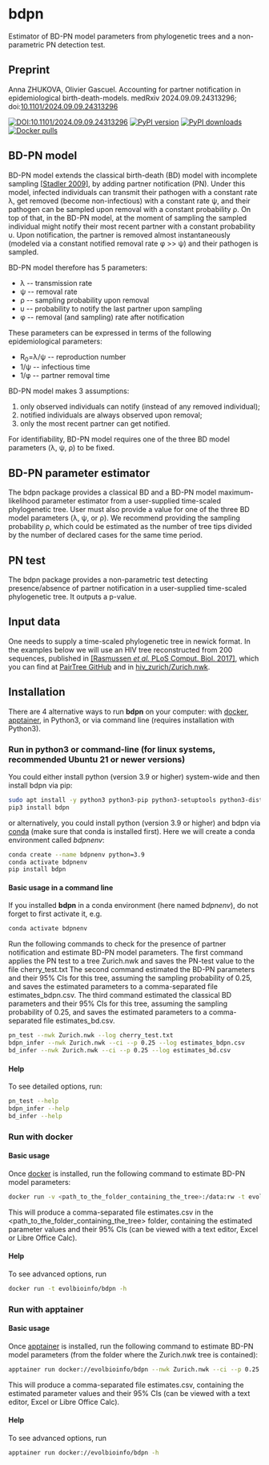 # bdpn

Estimator of BD-PN model parameters from phylogenetic trees and a non-parametric PN detection test. 

## Preprint

Anna ZHUKOVA, Olivier Gascuel. Accounting for partner notification in epidemiological birth-death-models. medRxiv 2024.09.09.24313296; doi:[10.1101/2024.09.09.24313296](https://doi.org/10.1101/2024.09.09.24313296)

[//]: # ([![GitHub release]&#40;https://img.shields.io/github/v/release/evolbioinfo/bdpn.svg&#41;]&#40;https://github.com/evolbioinfo/bdpn/releases&#41;)
[![DOI:10.1101/2024.09.09.24313296](https://zenodo.org/badge/DOI/10.1101/2024.09.09.24313296.svg)](https://doi.org/10.1101/2024.09.09.24313296)
[![PyPI version](https://badge.fury.io/py/bdpn.svg)](https://pypi.org/project/bdpn/)
[![PyPI downloads](https://shields.io/pypi/dm/bdpn)](https://pypi.org/project/bdpn/)
[![Docker pulls](https://img.shields.io/docker/pulls/evolbioinfo/bdpn)](https://hub.docker.com/r/evolbioinfo/bdpn/tags)

## BD-PN model

BD-PN model extends the classical birth-death (BD) model with incomplete sampling [[Stadler 2009]](https://pubmed.ncbi.nlm.nih.gov/19631666/), by adding partner notification (PN).
Under this model, infected individuals can transmit their pathogen with a constant rate λ, 
get removed (become non-infectious) with a constant rate ψ, 
and their pathogen can be sampled upon removal 
with a constant probability ρ. On top of that, in the BD-PN model, 
at the moment of sampling the sampled individual 
might notify their most recent partner with a constant probability υ. 
Upon notification, the partner is removed almost instantaneously (modeled via a constant notified
removal rate φ >> ψ) and their pathogen is sampled.

BD-PN model therefore has 5 parameters:
* λ -- transmission rate
* ψ -- removal rate
* ρ -- sampling probability upon removal
* υ -- probability to notify the last partner upon sampling
* φ -- removal (and sampling) rate after notification

These parameters can be expressed in terms of the following epidemiological parameters:
* R<sub>0</sub>=λ/ψ -- reproduction number
* 1/ψ -- infectious time
* 1/φ -- partner removal time

BD-PN model makes 3 assumptions:
1. only observed individuals can notify (instead of any removed individual);
2. notified individuals are always observed upon removal;
3. only the most recent partner can get notified.

For identifiability, BD-PN model requires one of the three BD model parameters (λ, ψ, ρ) to be fixed.

## BD-PN parameter estimator

The bdpn package provides a classical BD and a BD-PN model maximum-likelihood parameter estimator 
from a user-supplied time-scaled phylogenetic tree. 
User must also provide a value for one of the three BD model parameters (λ, ψ, or ρ). 
We recommend providing the sampling probability ρ, 
which could be estimated as the number of tree tips divided by the number of declared cases for the same time period.

## PN test

The bdpn package provides a non-parametric test detecting presence/absence of partner notification in a user-supplied time-scaled phylogenetic tree. 
It outputs a p-value. 

## Input data
One needs to supply a time-scaled phylogenetic tree in newick format. 
In the examples below we will use an HIV tree reconstructed from 200 sequences, 
published in [[Rasmussen _et al._ PLoS Comput. Biol. 2017]](https://journals.plos.org/ploscompbiol/article?id=10.1371/journal.pcbi.1005448), 
which you can find at [PairTree GitHub](https://github.com/davidrasm/PairTree) 
and in [hiv_zurich/Zurich.nwk](hiv_zurich/Zurich.nwk). 

## Installation

There are 4 alternative ways to run __bdpn__ on your computer: 
with [docker](https://www.docker.com/community-edition), 
[apptainer](https://apptainer.org/),
in Python3, or via command line (requires installation with Python3).



### Run in python3 or command-line (for linux systems, recommended Ubuntu 21 or newer versions)

You could either install python (version 3.9 or higher) system-wide and then install bdpn via pip:
```bash
sudo apt install -y python3 python3-pip python3-setuptools python3-distutils
pip3 install bdpn
```

or alternatively, you could install python (version 3.9 or higher) and bdpn via [conda](https://conda.io/docs/) (make sure that conda is installed first). 
Here we will create a conda environment called _bdpnenv_:
```bash
conda create --name bdpnenv python=3.9
conda activate bdpnenv
pip install bdpn
```


#### Basic usage in a command line
If you installed __bdpn__ in a conda environment (here named _bdpnenv_), do not forget to first activate it, e.g.

```bash
conda activate bdpnenv
```

Run the following commands to check for the presence of partner notification and estimate BD-PN model parameters.
The first command applies the PN test to a tree Zurich.nwk and saves the PN-test value to the file cherry_test.txt
The second command estimated the BD-PN parameters and their 95% CIs for this tree, assuming the sampling probability of 0.25, 
and saves the estimated parameters to a comma-separated file estimates_bdpn.csv.
The third command estimated the classical BD parameters and their 95% CIs for this tree, assuming the sampling probability of 0.25, 
and saves the estimated parameters to a comma-separated file estimates_bd.csv.
```bash
pn_test --nwk Zurich.nwk --log cherry_test.txt
bdpn_infer --nwk Zurich.nwk --ci --p 0.25 --log estimates_bdpn.csv
bd_infer --nwk Zurich.nwk --ci --p 0.25 --log estimates_bd.csv
```

#### Help

To see detailed options, run:
```bash
pn_test --help
bdpn_infer --help
bd_infer --help
```


### Run with docker

#### Basic usage
Once [docker](https://www.docker.com/community-edition) is installed, 
run the following command to estimate BD-PN model parameters:
```bash
docker run -v <path_to_the_folder_containing_the_tree>:/data:rw -t evolbioinfo/bdpn --nwk /data/Zurich.nwk --ci --p 0.25 --log /data/estimates.csv
```

This will produce a comma-separated file estimates.csv in the <path_to_the_folder_containing_the_tree> folder,
 containing the estimated parameter values and their 95% CIs (can be viewed with a text editor, Excel or Libre Office Calc).

#### Help

To see advanced options, run
```bash
docker run -t evolbioinfo/bdpn -h
```



### Run with apptainer

#### Basic usage
Once [apptainer](https://apptainer.org/docs/user/latest/quick_start.html#installation) is installed, 
run the following command to estimate BD-PN model parameters (from the folder where the Zurich.nwk tree is contained):

```bash
apptainer run docker://evolbioinfo/bdpn --nwk Zurich.nwk --ci --p 0.25 --log estimates.csv
```

This will produce a comma-separated file estimates.csv,
 containing the estimated parameter values and their 95% CIs (can be viewed with a text editor, Excel or Libre Office Calc).


#### Help

To see advanced options, run
```bash
apptainer run docker://evolbioinfo/bdpn -h
```


